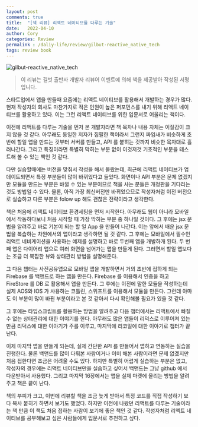 ```yaml
---
layout: post
comments: true
title:  "[책 리뷰] 리액트 네이티브를 다루는 기술"
date:   2022-04-10
author: Cory
categories: Review
permalink : /daliy-life/review/gilbut-reactive_native_tech
tags: review book
---
```


<img src="https://lh3.googleusercontent.com/pw/AM-JKLWuIsFrOtavvSgcE81hKbH57PzE-OQ1qQamDNCk512cP04T6N_adX4ui2gTUGsSFnT8d5CNiMCofDtwuYevp5S1ZMeRohQ3z6nAnK4qn-ZRcL8pZ9GdEVrCDJe1x9qbggY5XLEUlvmsq2mxW8kV68eU=w198-h254-no?authuser=0" alt="gilbut-reactive_native_tech">

> 이 리뷰는 길벗 출반사 개발자 리뷰어 이벤트에 의해 책을 제공받아 작성된 서평입니다.

스타트업에서 앱을 만들때 요즘에는 리액트 네이티브를 활용해서 개발하는 경우가 많다. 현재 작성자의 회사도 마찬가지로 적은 인원이 높은 퍼포먼스를 내기 위해 리액트 네이티브를 활용하고 있다. 이는 그런 리액트 네이티브를 위한 입문서로 어울리는 책이다.

이전에 리액트를 다루는 기술을 먼저 본 개발자라면 책 목차나 내용 자체는 이질감이 크지 않을 것 같다. 아무래도 동일한 저자가 집필한 책이라서 그런지 짜임새가 비슷하게 초반에 할일 앱을 만드는 것부터 서버를 만들고, API 를 붙히는 것까지 비슷한 목차대로 흘러나간다. 그리고 특징이라면 특별히 막히는 부분 없이 이것저것 기초적인 부분을 테스트해 볼 수 있는 책인 것 같다.

다만 실습할때에는 버전을 맞춰서 작성을 해서 몰랐는데, 최근에 리액트 네이티브가 업데이트되면서 특정 부분들이 많이 바뀌었다고 들었다. 화면이나 API 부분은 문제 없겠지만 모듈을 만드는 부분은 바뀔 수 있는 부분이므로 책을 사는 분들은 개정판을 기다리는 것도 방법일 수 있다. 물론, 아직 가장 최신버전만 바뀌었으므로 작성자처럼 이전 버전으로 실습하고 다른 부분은 folow up 해도 괜찮은 전략이라고 생각한다.

책은 처음에 리액트 네이티브 환경세팅을 먼저 시작한다. 아무래도 웹이 아니라 모바일에서 작동하다보니 처음 시작할 때 가장 막히는 부분 중 하나일 것이다. 그 후에는 jsx 문법을 알려주고 바로 기본이 되는 할 일 App 을 만들어 나간다. 이는 앞에서 배운 jsx 문법을 복습하는 차원에서의 앱이라고 생각하면 될 것 같다. 그 후에는 모바일에서 필수인 리액트 네비게이션을 사용하는 예제를 설명하고 바로 두번째 앱을 개발하개 된다. 두 번째 앱은 다이어리 앱으로 여러 화면을 넘어가는 앱을 만들게 된다. 그러면서 할일 앱보다는 조금 더 복잡한 뷰와 상태관리 방법을 설명해준다.

그 다음 챕터는 사진공유앱으로 모바일 앱을 개발하면서 거의 초반에 접하게 되는 Firebase 를 백앤드로 하는 앱을 만든다. Firebase 를 이용해서 인증을 하고 FireStore 를 DB 로 활용해서 앱을 만든다. 그 후에는 이전에 말한 모듈을 작성하는데 실제 AOS와 IOS 가 사용하는 코틀린, 스위프트를 이용해서 모듈을 만든다. 그런데 아마도 이 부분이 많이 바뀐 부분이라고 본 것 같아서 다시 확인해볼 필요가 있을 것 같다.

그 후에는 타입스크립트를 활용하는 방법을 알려주고 다음 챕터에서는 리액트에서 빠질 수 없는 상태관리에 대한 이야기를 한다. 아무래도 많은 앱들이 리덕스로 이루어져 있는 만큼 리덕스에 대한 이야기가 주를 이루고, 마지막에 리코일에 대한 이야기로 챕터가 끝난다. 

이제 마지막 앱을 만들게 되는데, 실제 간단한 API 를 만들어서 앱하고 연동하는 실습을 진행한다. 물론 백앤드를 많이 다뤄본 사람이거나 이미 해본 사람이라면 문제 없겠지만 처음 접한다면 조금은 어려울 수도 있다. 하지만 특별히 어렵게 실습하는 부분은 없고, 작성자의 경우에는 리액트 네이티브만을 실습하고 싶어서 백앤드는 그냥 github 에서 다운받아서 사용했다. 그리고 마지막 16장에서는 앱을 실제 마켓에 올리는 방법을 알려주고 책은 끝이 난다.

책의 부피가 크고, 이번에 리뷰할 책을 조금 늦게 받아서 특정 코드를 직접 작성하기 보다 복사 붙히기 하면서 보기도 했었다. 하지만 이전에 나왔던 리액트를 다루는 기술이라는 책 만큼 이 책도 처음 접하는 사람이 보기에 좋은 책인 것 같다. 작성자처럼 리엑트 네이티브를 공부해보고 싶은 사람들에게 입문서로 추천하고 싶다.

